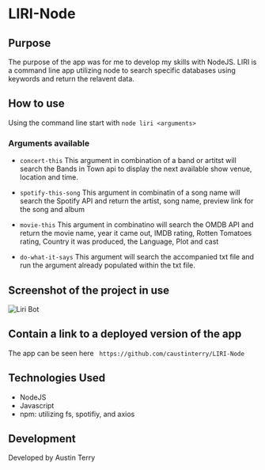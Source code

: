 # LIRI-Node

## Purpose
The purpose of the app was for me to develop my skills with NodeJS. LIRI is a command line app utilizing node to search specific databases using keywords and return the relavent data.

## How to use
Using the command line start with `node liri <arguments>`
  ### Arguments available
   * `concert-this`
   This argument in combination of a band or artitst will search the Bands in Town api to display the next available show venue, location and time.

   * `spotify-this-song`
   This argument in combinatin of a song name will search the Spotify API and return the artist, song name, preview link for the song and album

   * `movie-this`
   This argument in combinatino will search the OMDB API and return the movie name, year it came out, IMDB rating, Rotten Tomatoes rating, Country it was produced, the Language, Plot and cast

   * `do-what-it-says`
   This argument will search the accompanied txt file and run the argument already populated within the txt file.
  

## Screenshot of the project in use
![Liri Bot](https://raw.github.com/caustinterry/LIRI-Node/edit/master//screenshot/LIRI-bot.gif "Liri Bot")


## Contain a link to a deployed version of the app
The app can be seen here ` https://github.com/caustinterry/LIRI-Node`

## Technologies Used

* NodeJS
* Javascript
* npm: utilizing fs, spotifiy, and axios

## Development
Developed by Austin Terry
